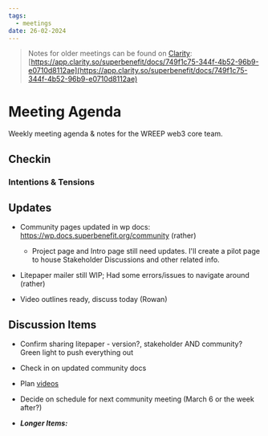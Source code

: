 ```yaml
---
tags:
  - meetings
date: 26-02-2024
---
```


> Notes for older meetings can be found on [Clarity](https://app.clarity.so/superbenefit/docs/749f1c75-344f-4b52-96b9-e0710d8112ae):
> [https://app.clarity.so/superbenefit/docs/749f1c75-344f-4b52-96b9-e0710d8112ae](https://app.clarity.so/superbenefit/docs/749f1c75-344f-4b52-96b9-e0710d8112ae)

# Meeting Agenda

Weekly meeting agenda & notes for the WREEP web3 core team.

## Checkin

### Intentions & Tensions

## Updates

- Community pages updated in wp docs: https://wp.docs.superbenefit.org/community (rather)

  - Project page and Intro page still need updates. I'll create a pilot page to house Stakeholder Discussions and other related info.

- Litepaper mailer still WIP; Had some errors/issues to navigate around (rather)

- Video outlines ready, discuss today (Rowan)

## Discussion Items

- Confirm sharing litepaper - version?, stakeholder AND community? Green light to push everything out

- Check in on updated community docs

- Plan [videos](https://docs.google.com/presentation/d/1RRDRPbPkWZAXhKWAmCr7booQw5fFmffdhxQa6t65bV8/edit#slide=id.g2bb720a2489_0_3)

- Decide on schedule for next community meeting (March 6 or the week after?)

- **_Longer Items:_**